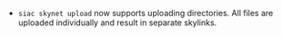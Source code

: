  - `siac skynet upload` now supports uploading directories. All files are
   uploaded individually and result in separate skylinks.

